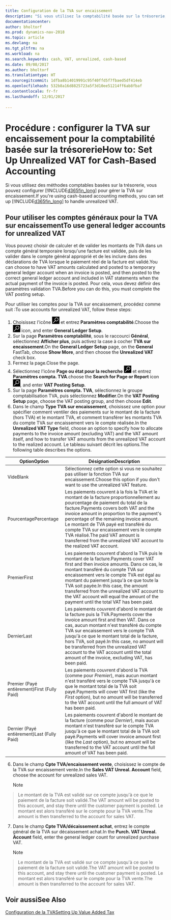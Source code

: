 ```yaml
---
title: Configuration de la TVA sur encaissement
description: "Si vous utilisez la comptabilité basée sur la trésorerie, vous pouvez spécifier comment gérer la TVA sur encaissement pour les ventes et les achats."
documentationcenter: 
author: bholtorf
ms.prod: dynamics-nav-2018
ms.topic: article
ms.devlang: na
ms.tgt_pltfrm: na
ms.workload: na
ms.search.keywords: cash, VAT, unrealized, cash-based
ms.date: 09/08/2017
ms.author: bholtorf
ms.translationtype: HT
ms.sourcegitcommit: 1dfba8b14019991c95f40ffd5f7fbaed5df414eb
ms.openlocfilehash: 532b8a16d8825723a5f3d10ee51214ff6ab8fbaf
ms.contentlocale: fr-fr
ms.lasthandoff: 12/01/2017

---
```


# <a name="how-to-set-up-unrealized-vat-for-cash-based-accounting"></a><span data-ttu-id="47882-103">Procédure : configurer la TVA sur encaissement pour la comptabilité basée sur la trésorerie</span><span class="sxs-lookup"><span data-stu-id="47882-103">How to: Set Up Unrealized VAT for Cash-Based Accounting</span></span>
<span data-ttu-id="47882-104">Si vous utilisez des méthodes comptables basées sur la trésorerie, vous pouvez configurer [!INCLUDE[d365fin_long](includes/d365fin_long_md.md)] pour gérer la TVA sur encaissement.</span><span class="sxs-lookup"><span data-stu-id="47882-104">If you're using cash-based accounting methods, you can set up [!INCLUDE[d365fin_long](includes/d365fin_long_md.md)] to handle unrealized VAT.</span></span>

## <a name="to-use-general-ledger-accounts-for-unrealized-vat"></a><span data-ttu-id="47882-105">Pour utiliser les comptes généraux pour la TVA sur encaissement</span><span class="sxs-lookup"><span data-stu-id="47882-105">To use general ledger accounts for unrealized VAT</span></span>
<span data-ttu-id="47882-106">Vous pouvez choisir de calculer et de valider les montants de TVA dans un compte général temporaire lorsqu'une facture est validée, puis de les valider dans le compte général approprié et de les inclure dans des déclarations de TVA lorsque le paiement réel de la facture est validé.</span><span class="sxs-lookup"><span data-stu-id="47882-106">You can choose to have VAT amounts calculated and posted to a temporary general ledger account when an invoice is posted, and then posted to the correct general ledger account and included in VAT statements when the actual payment of the invoice is posted.</span></span> <span data-ttu-id="47882-107">Pour cela, vous devez définir des paramètres validation TVA.</span><span class="sxs-lookup"><span data-stu-id="47882-107">Before you can do this, you must complete the VAT posting setup.</span></span>

<span data-ttu-id="47882-108">Pour utiliser les comptes pour la TVA sur encaissement, procédez comme suit :</span><span class="sxs-lookup"><span data-stu-id="47882-108">To use accounts for unrealized VAT, follow these steps:</span></span>
1. <span data-ttu-id="47882-109">Choisissez l'icône ![Page ou état pour la recherche](media/ui-search/search_small.png "icône Page ou état pour la recherche") et entrez **Paramètres comptabilité**.</span><span class="sxs-lookup"><span data-stu-id="47882-109">Choose the ![Search for Page or Report](media/ui-search/search_small.png "Search for Page or Report icon") icon, and enter **General Ledger Setup**.</span></span> 
2. <span data-ttu-id="47882-110">Sur la page **Paramètres comptabilité**, sous le raccourci **Général**, sélectionnez **Afficher plus**, puis activez la case à cocher **TVA sur encaissement**.</span><span class="sxs-lookup"><span data-stu-id="47882-110">On the **General Ledger Setup** page, on the **General** FastTab, choose **Show More**, and then choose the **Unrealized VAT** check box.</span></span>
3. <span data-ttu-id="47882-111">Fermez la page.</span><span class="sxs-lookup"><span data-stu-id="47882-111">Close the page.</span></span>
4. <span data-ttu-id="47882-112">Sélectionnez l'icône **Page ou état pour la recherche** ![Page ou état pour la recherche](media/ui-search/search_small.png "Icône Page ou état pour la recherche") et entrez **Paramètres compta. TVA**.</span><span class="sxs-lookup"><span data-stu-id="47882-112">choose the **Search for Page or Report** icon ![Search for Page or Report](media/ui-search/search_small.png "Search for Page or Report icon"), and enter **VAT Posting Setup**.</span></span> 
5. <span data-ttu-id="47882-113">Sur la page **Paramètres compta. TVA**, sélectionnez le groupe comptabilisation TVA, puis sélectionnez **Modifier**.</span><span class="sxs-lookup"><span data-stu-id="47882-113">On the **VAT Posting Setup** page, choose the VAT posting group, and then choose **Edit**.</span></span> 
6. <span data-ttu-id="47882-114">Dans le champ **Type TVA sur encaissement**, choisissez une option pour spécifier comment ventiler des paiements sur le montant de la facture (hors TVA) et le montant TVA, et comment transférer les montants TVA du compte TVA sur encaissement vers le compte réalisée.</span><span class="sxs-lookup"><span data-stu-id="47882-114">In the **Unrealized VAT Type** field, choose an option to specify how to allocate payments to the invoice amount (excluding VAT) and the VAT amount itself, and how to transfer VAT amounts from the unrealized VAT account to the realized account.</span></span> <span data-ttu-id="47882-115">Le tableau suivant décrit les options.</span><span class="sxs-lookup"><span data-stu-id="47882-115">The following table describes the options.</span></span>

| <span data-ttu-id="47882-116">Option</span><span class="sxs-lookup"><span data-stu-id="47882-116">Option</span></span> | <span data-ttu-id="47882-117">Désignation</span><span class="sxs-lookup"><span data-stu-id="47882-117">Description</span></span> |
| --- | --- |
| <span data-ttu-id="47882-118">Vide</span><span class="sxs-lookup"><span data-stu-id="47882-118">Blank</span></span> | <span data-ttu-id="47882-119">Sélectionnez cette option si vous ne souhaitez pas utiliser la fonction TVA sur encaissement.</span><span class="sxs-lookup"><span data-stu-id="47882-119">Choose this option if you don't want to use the unrealized VAT feature.</span></span> |
| <span data-ttu-id="47882-120">Pourcentage</span><span class="sxs-lookup"><span data-stu-id="47882-120">Percentage</span></span> | <span data-ttu-id="47882-121">Les paiements couvrent à la fois la TVA et le montant de la facture proportionnellement au pourcentage de paiement du total de la facture.</span><span class="sxs-lookup"><span data-stu-id="47882-121">Payments covers both VAT and the invoice amount in proportion to the payment's percentage of the remaining invoice amount.</span></span> <span data-ttu-id="47882-122">Le montant de TVA payé est transféré du compte TVA sur encaissement vers le compte TVA réalisé.</span><span class="sxs-lookup"><span data-stu-id="47882-122">The paid VAT amount is transferred from the unrealized VAT account to the realized VAT account.</span></span> |
| <span data-ttu-id="47882-123">Premier</span><span class="sxs-lookup"><span data-stu-id="47882-123">First</span></span> | <span data-ttu-id="47882-124">Les paiements couvrent d'abord la TVA puis le montant de la facture.</span><span class="sxs-lookup"><span data-stu-id="47882-124">Payments cover VAT first and then invoice amounts.</span></span> <span data-ttu-id="47882-125">Dans ce cas, le montant transféré du compte TVA sur encaissement vers le compte TVA est égal au montant du paiement jusqu'à ce que toute la TVA soit payée.</span><span class="sxs-lookup"><span data-stu-id="47882-125">In this case, the amount transferred from the unrealized VAT account to the VAT account will equal the amount of the payment until the total VAT has been paid.</span></span> |
| <span data-ttu-id="47882-126">Dernier</span><span class="sxs-lookup"><span data-stu-id="47882-126">Last</span></span> | <span data-ttu-id="47882-127">Les paiements couvrent d'abord le montant de la facture puis la TVA.</span><span class="sxs-lookup"><span data-stu-id="47882-127">Payments cover the invoice amount first and then VAT.</span></span> <span data-ttu-id="47882-128">Dans ce cas, aucun montant n'est transféré du compte TVA sur encaissement vers le compte TVA jusqu'à ce que le montant total de la facture, hors TVA, soit payé.</span><span class="sxs-lookup"><span data-stu-id="47882-128">In this case, no amount will be transferred from the unrealized VAT account to the VAT account until the total amount of the invoice, excluding VAT, has been paid.</span></span> |
| <span data-ttu-id="47882-129">Premier (Payé entièrement)</span><span class="sxs-lookup"><span data-stu-id="47882-129">First (Fully Paid)</span></span> | <span data-ttu-id="47882-130">Les paiements couvrent d'abord la TVA (comme pour _Premier_), mais aucun montant n'est transféré vers le compte TVA jusqu'à ce que le montant total de la TVA soit payé.</span><span class="sxs-lookup"><span data-stu-id="47882-130">Payments will cover VAT first (like the _First_ option), but no amount will be transferred to the VAT account until the full amount of VAT has been paid.</span></span> |
| <span data-ttu-id="47882-131">Dernier (Payé entièrement)</span><span class="sxs-lookup"><span data-stu-id="47882-131">Last (Fully Paid)</span></span> | <span data-ttu-id="47882-132">Les paiements couvrent d'abord le montant de la facture (comme pour _Dernier_), mais aucun montant n'est transféré sur le compte TVA jusqu'à ce que le montant total de la TVA soit payé.</span><span class="sxs-lookup"><span data-stu-id="47882-132">Payments will cover invoice amount first (like the _Last_ option), but no amount will be transferred to the VAT account until the full amount of VAT has been paid.</span></span> |

6. <span data-ttu-id="47882-133">Dans le champ **Cpte TVA/encaissement vente**, choisissez le compte de la TVA sur encaissement vente.</span><span class="sxs-lookup"><span data-stu-id="47882-133">In the **Sales VAT Unreal. Account** field, choose the account for unrealized sales VAT.</span></span>

    > [!NOTE]  
>   <span data-ttu-id="47882-134">Le montant de la TVA est validé sur ce compte jusqu'à ce que le paiement de la facture soit validé.</span><span class="sxs-lookup"><span data-stu-id="47882-134">The VAT amount will be posted to this account, and stay there until the customer payment is posted.</span></span> <span data-ttu-id="47882-135">Le montant est alors transféré sur le compte pour la TVA vente.</span><span class="sxs-lookup"><span data-stu-id="47882-135">The amount is then transferred to the account for sales VAT.</span></span>
7. <span data-ttu-id="47882-136">Dans le champ **Cpte TVA/décaissement achat**, entrez le compte général de la TVA sur décaissement achat.</span><span class="sxs-lookup"><span data-stu-id="47882-136">In the **Purch. VAT Unreal. Account** field, enter the general ledger count for unrealized purchase VAT.</span></span>

    > [!NOTE]  
>   <span data-ttu-id="47882-137">Le montant de la TVA est validé sur ce compte jusqu'à ce que le paiement de la facture soit validé.</span><span class="sxs-lookup"><span data-stu-id="47882-137">The VAT amount will be posted to this account, and stay there until the customer payment is posted.</span></span> <span data-ttu-id="47882-138">Le montant est alors transféré sur le compte pour la TVA vente.</span><span class="sxs-lookup"><span data-stu-id="47882-138">The amount is then transferred to the account for sales VAT.</span></span>

## <a name="see-also"></a><span data-ttu-id="47882-139">Voir aussi</span><span class="sxs-lookup"><span data-stu-id="47882-139">See Also</span></span>
[<span data-ttu-id="47882-140">Configuration de la TVA</span><span class="sxs-lookup"><span data-stu-id="47882-140">Setting Up Value Added Tax</span></span>](finance-setup-vat.md)
